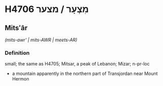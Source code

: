 # H4706 מִצְעָר / מצער

## Mitsʻâr

_(mits-awr' | mits-AWR | meets-AR)_

### Definition

small; the same as H4705; Mitsar, a peak of Lebanon; Mizar; n-pr-loc

- a mountain apparently in the northern part of Transjordan near Mount Hermon
